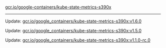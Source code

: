 [gcr.io/google-containers/kube-state-metrics-s390x](https://hub.docker.com/r/cruse/kube-state-metrics-s390x/tags/) 

----
Update: [gcr.io/google_containers/kube-state-metrics-s390x:v1.6.0](https://hub.docker.com/r/cruse/kube-state-metrics-s390x/tags/)

Update: [gcr.io/google_containers/kube-state-metrics-s390x:v1.5.0](https://hub.docker.com/r/cruse/kube-state-metrics-s390x/tags/)

Update: [gcr.io/google_containers/kube-state-metrics-s390x:v1.1.0-rc.0](https://hub.docker.com/r/cruse/kube-state-metrics-s390x/tags/)

